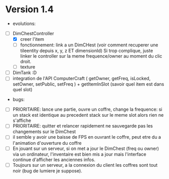 Version 1.4
===========

- evolutions:
- [ ] DimChestController
	- [X] creer l'item
	- [ ] fonctionnement: link a un DimCHest (voir comment recuperer une tileentity depuis x, y, z ET dimensionId)
		Si trop complique, juste linker le controller sur la meme frequence/owner au moment du clic droit.
	- [ ] texture
- [ ] DimTank :D 
- [ ] integration de l'API ComputerCraft ( getOwner, getFreq, isLocked, setOwner, setPublic, setFreq ) + getItemInSlot (savoir quel item est dans quel slot)

- bugs:
- [ ] PRIORITAIRE: lance une partie, ouvre un coffre, change la frequence: si un stack est identique au precedent stack sur le meme slot alors rien ne s'affiche
- [ ] PRIORITAIRE: quitter et relancer rapidement ne sauvegarde pas les changements sur le DimChest
- [ ] il semble y avoir une baisse de FPS en ouvrant le coffre, peut etre du a l'animation d'ouverture du coffre
- [ ] En jouant sur un serveur, si on met a jour le DimChest (freq ou owner) via un ordinateur, l'inventaire est bien mis a jour
mais l'interface continue d'afficher les anciennes infos.
- [ ] Toujours sur un serveur, a la connexion du client les coffres sont tout noir (bug de lumiere je suppose).
